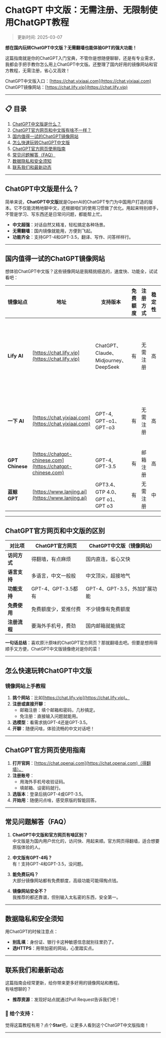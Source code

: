 # ChatGPT 中文版：无需注册、无限制使用ChatGPT教程

>更新时间: 2025-03-07

**想在国内玩转ChatGPT中文版？无需翻墙也能体验GPT的强大功能！**  

这篇指南就是你的ChatGPT入门宝典，不管你是想随便聊聊，还是有专业需求，我都会手把手教你怎么用上ChatGPT中文版。还整理了国内好用的镜像网站和官方教程，无需注册，省心又高效！

ChatGPT中文版入口：[https://chat.yixiaai.com](https://chat.yixiaai.com)  
ChatGPT镜像网站：[https://chat.lify.vip](https://chat.lify.vip)  

---

## 📋 目录
1. [ChatGPT中文版是什么？](#chatgpt中文版是什么)  
2. [ChatGPT官方网页和中文版有啥不一样？](#chatgpt官方网页和中文版的区别)  
3. [国内值得一试的ChatGPT镜像网站](#国内值得一试的chatgpt镜像网站)  
4. [怎么快速玩转ChatGPT中文版](#怎么快速玩转chatgpt中文版)  
5. [ChatGPT官方网页使用指南](#chatgpt官方网页使用指南)  
6. [常见问题解答（FAQ）](#常见问题解答faq)  
7. [数据隐私和安全须知](#数据隐私和安全须知)  
8. [联系我们和最新动态](#联系我们和最新动态)  

---

## ChatGPT中文版是什么？

简单来说，**ChatGPT中文版**就是OpenAI的ChatGPT专门为中国用户打造的版本。它不仅能流畅地聊中文，还根据咱们的使用习惯做了优化。用起来特别顺手，不管是学习、写东西还是日常问问题，都能帮上忙。  

- **中文超强**：对话自然又精准，轻松搞定各种场景。  
- **无需翻墙**：国内镜像就能用，方便到飞起。  
- **功能齐全**：支持GPT-4和GPT-3.5，翻译、写作、问答样样行。  

---

## 国内值得一试的ChatGPT镜像网站

想体验ChatGPT中文版？这些镜像网站是我精挑细选的，速度快、功能全，试试看吧：  

| 镜像站点      | 地址                                           | 支持版本        | 免费额度 | 注册方式    | 稳定性 | 功能亮点 |
|---------------|------------------------------------------------|----------------|----------|------------|--------|----------|
| **Lify AI**    | [https://chat.lify.vip](https://chat.lify.vip) | ChatGPT、Claude、Midjourney、DeepSeek | 有       | 无需注册   | 高     | AI聊天，AI对话、AI绘图、AI知识库等功能 |
| **一下 AI**     | [https://chat.yixiaai.com](https://chat.yixiaai.com) | GPT-4, GPT-o1、GPT-o3  | 有       | 无需注册   | 高     | 对话聊天、AI翻译、AI绘画 |
| **GPT Chinese**   | [https://chatgpt-chinese.com](https://chatgpt-chinese.com) | GPT-4, GPT-3.5 | 有       | 邮箱注册   | 高     | 速度快 |
| **蓝鲸 GPT**   | [https://www.lanjing.ai](https://www.lanjing.ai) | GPT3.4、GTP 4.0、GPT o1、GPT o3        | 有       | 无需注册   | 中     | 操作简单 |

---

## ChatGPT官方网页和中文版的区别

| **对比项**     | **ChatGPT官方网页**      | **ChatGPT中文版（镜像网站）** |
|----------------|--------------------------|------------------------------|
| **访问方式**   | 得翻墙，有点麻烦         | 国内直连，省心又快           |
| **语言支持**   | 多语言，中文一般般       | 中文顶尖，超接地气           |
| **功能支持**   | GPT-4、GPT-3.5都有       | GPT-4、GPT-3.5，外加扩展功能 |
| **免费使用**   | 免费额度少，爱推付费     | 不少镜像有免费额度           |
| **注册流程**   | 要海外手机号，费劲       | 国内邮箱就能搞定             |

**一句话总结**：喜欢原汁原味的ChatGPT官方网页？那就翻墙去吧。但要是想用得顺手又方便，ChatGPT中文版镜像绝对是你的菜！  

---

## 怎么快速玩转ChatGPT中文版

### **镜像网站上手教程**
1. **挑个网站**：比如[https://chat.lify.vip](https://chat.lify.vip)。  
2. **注册或直接开聊**：  
   - 邮箱注册：填个邮箱和密码，几秒搞定。  
   - 免注册：直接输入问题就能用。  
3. **选模型**：看需求挑GPT-4还是GPT-3.5。  
4. **开聊**：随便问啥，体验流畅的中文对话吧！  

---

## ChatGPT官方网页使用指南

1. **打开官网**：[https://chat.openai.com](https://chat.openai.com)（得翻墙）。  
2. **注册账号**：  
   - 用海外手机号收验证码。  
   - 填邮箱、设密码就行。  
3. **选版本**：登录后挑GPT-4或GPT-3.5。  
4. **开始用**：随便问点啥，感受原版的智能回答。  

---

## 常见问题解答（FAQ）

1. **ChatGPT中文版和官方网页有啥区别？**  
   中文版是为国内用户优化的，访问快、用起来顺。官方网页得翻墙，适合想要原版体验的人。  

2. **中文版有GPT-4吗？**  
   有！支持GPT-4和GPT-3.5，没问题。  

3. **能免费玩吗？**  
   大部分镜像网站都有免费额度，高级功能可能得掏点钱。  

4. **镜像网站安全不？**  
   我推荐的都还靠谱，但别输入太私密的东西，安全第一。  

---

## 数据隐私和安全须知

用ChatGPT的时候注意点：  
- **别乱填**：身份证、银行卡这种敏感信息就别往里扔了。  
- **选HTTPS**：用带加密的网站，心里踏实点。  

---

## 联系我们和最新动态

这篇指南会经常更新，给你带来更多好用的镜像网站和教程。  
有啥想聊的？  

- **推荐资源**：发现好站点就通过Pull Request告诉我们吧！  

### 🌟 给个支持：  
觉得这篇教程有用？点个**Star**吧，让更多人看到这个ChatGPT中文版指南！  

--- 
